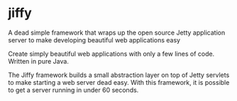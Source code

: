 # jiffy
A dead simple framework that wraps up the open source Jetty application server to make developing beautiful web applications easy

Create simply beautiful web applications with only a few lines of code. Written in pure Java.

The Jiffy framework builds a small abstraction layer on top of Jetty servlets to make starting a web server dead easy. With this framework, it is possible to get a server running in under 60 seconds.
